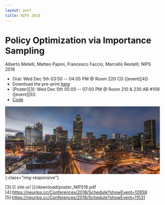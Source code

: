 ```yaml
---
layout: post
title: NIPS 2018
---
```

# Policy Optimization via Importance Sampling
Alberto Metelli, Matteo Papini, Francesco Faccio, Marcello Restelli; NIPS 2018

* Oral: Wed Dec 5th 03:50 -- 04:05 PM @ Room 220 CD ([event][4])
* Download the pre-print [here][1]
* [Poster][3]: Wed Dec 5th 05:00 -- 07:00 PM @ Room 210 & 230 AB #109 ([event][5])
* [Code][2]

![image-title-here](../images/montreal.jpg){:class="img-responsive"}

[1]:https://arxiv.org/abs/1809.06098
[2]:https://github.com/T3p/pois
[3]:{{ site.url }}/download/poster_NIPS18.pdf
[4]:https://neurips.cc/Conferences/2018/Schedule?showEvent=12659
[5]:https://neurips.cc/Conferences/2018/Schedule?showEvent=11531
